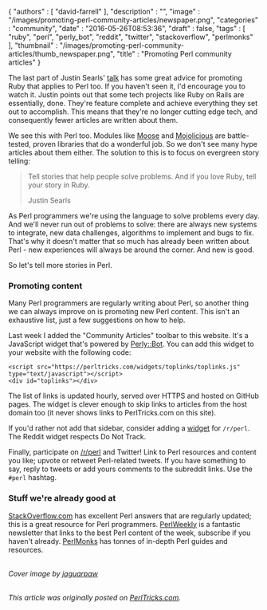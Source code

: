 {
   "authors" : [
      "david-farrell"
   ],
   "description" : "",
   "image" : "/images/promoting-perl-community-articles/newspaper.png",
   "categories" : "community",
   "date" : "2016-05-26T08:53:36",
   "draft" : false,
   "tags" : [
      "ruby",
      "perl",
      "perly_bot",
      "reddit",
      "twitter",
      "stackoverflow",
      "perlmonks"
   ],
   "thumbnail" : "/images/promoting-perl-community-articles/thumb_newspaper.png",
   "title" : "Promoting Perl community articles"
}

The last part of Justin Searls' [talk](https://vimeo.com/165527044#t=28m10s) has some great advice for promoting Ruby that applies to Perl too. If you haven't seen it, I'd encourage you to watch it. Justin points out that some tech projects like Ruby on Rails are essentially, done. They're feature complete and achieve everything they set out to accomplish. This means that they're no longer cutting edge tech, and consequently fewer articles are written about them.

We see this with Perl too. Modules like [Moose](https://metacpan.org/pod/Moose) and [Mojolicious](https://metacpan.org/pod/Mojolicious) are battle-tested, proven libraries that do a wonderful job. So we don't see many hype articles about them either. The solution to this is to focus on evergreen story telling:

> Tell stories that help people solve problems. And if you love Ruby, tell your story in Ruby.
>
> Justin Searls

As Perl programmers we're using the language to solve problems every day. And we'll never run out of problems to solve: there are always new systems to integrate, new data challenges, algorithms to implement and bugs to fix. That's why it doesn't matter that so much has already been written about Perl - new experiences will always be around the corner. And new is good.

So let's tell more stories in Perl.

### Promoting content
Many Perl programmers are regularly writing about Perl, so another thing we can always improve on is promoting new Perl content. This isn't an exhaustive list, just a few suggestions on how to help.

Last week I added the "Community Articles" toolbar to this website. It's a JavaScript widget that's powered by [Perly::Bot](https://github.com/dnmfarrell/Perly-Bot). You can add this widget to your website with the following code:

    <script src="https://perltricks.com/widgets/toplinks/toplinks.js" type="text/javascript"></script>
    <div id="toplinks"></div>

The list of links is updated hourly, served over HTTPS and hosted on GitHub pages. The widget is clever enough to skip links to articles from the host domain too (it never shows links to PerlTricks.com on this site).

If you'd rather not add that sidebar, consider adding a [widget](https://www.reddit.com/r/perl/widget) for `/r/perl`. The Reddit widget respects Do Not Track.

Finally, participate on [/r/perl](https://reddit.com/r/perl) and Twitter! Link to Perl resources and content you like; upvote or retweet Perl-related tweets. If you have something to say, reply to tweets or add yours comments to the subreddit links. Use the `#perl` hashtag.

### Stuff we're already good at
[StackOverflow.com](https://stackoverflow.com/questions/tagged/perl) has excellent Perl answers that are regularly updated; this is a great resource for Perl programmers. [PerlWeekly](http://perlweekly.com) is a fantastic newsletter that links to the best Perl content of the week, subscribe if you haven't already. [PerlMonks](http://perlmonks.org) has tonnes of in-depth Perl guides and resources.

<br/>*Cover image by [jaguarpaw](http://newspaper.jaguarpaw.co.uk/)*<br/>

\
*This article was originally posted on [PerlTricks.com](http://perltricks.com).*
